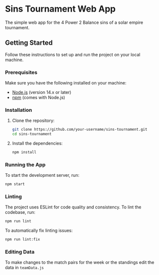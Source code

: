 # Sins Tournament Web App

The simple web app for the 4 Power 2 Balance sins of a solar empire tournament.

## Getting Started

Follow these instructions to set up and run the project on your local machine.

### Prerequisites

Make sure you have the following installed on your machine:

- [Node.js](https://nodejs.org/) (version 14.x or later)
- [npm](https://www.npmjs.com/) (comes with Node.js)

### Installation

1. Clone the repository:

    ```sh
    git clone https://github.com/your-username/sins-tournament.git
    cd sins-tournament
    ```

2. Install the dependencies:

    ```sh
    npm install
    ```

### Running the App

To start the development server, run:

```sh
npm start
```

### Linting

The project uses ESLint for code quality and consistency. To lint the codebase, run:

```sh
npm run lint
```

To automatically fix linting issues:

```sh
npm run lint:fix
```

### Editing Data

To make changes to the match pairs for the week or the standings edit the data in `teamData.js`